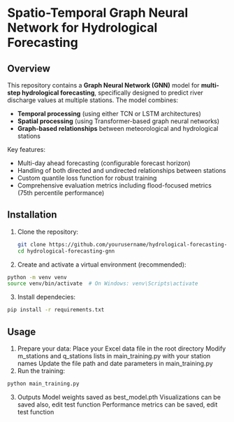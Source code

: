 # Spatio-Temporal Graph Neural Network for Hydrological Forecasting

## Overview

This repository contains a **Graph Neural Network (GNN)** model for **multi-step hydrological forecasting**, specifically designed to predict river discharge values at multiple stations. The model combines:

- **Temporal processing** (using either TCN or LSTM architectures)
- **Spatial processing** (using Transformer-based graph neural networks)
- **Graph-based relationships** between meteorological and hydrological stations

Key features:
- Multi-day ahead forecasting (configurable forecast horizon)
- Handling of both directed and undirected relationships between stations
- Custom quantile loss function for robust training
- Comprehensive evaluation metrics including flood-focused metrics (75th percentile performance)

## Installation

1. Clone the repository:
   ```bash
   git clone https://github.com/yourusername/hydrological-forecasting-gnn.git
   cd hydrological-forecasting-gnn
   ```
2. Create and activate a virtual environment (recommended):
  ```bash
  python -m venv venv
  source venv/bin/activate  # On Windows: venv\Scripts\activate
   ```
3. Install dependecies:
  ```bash
  pip install -r requirements.txt
   ```

## Usage

1. Prepare your data:
  Place your Excel data file in the root directory
  Modify m_stations and q_stations lists in main_training.py with your station names
  Update the file path and date parameters in main_training.py
2. Run the training:
  ```bash
  python main_training.py
```   
3. Outputs
  Model weights saved as best_model.pth
  Visualizations can be saved also, edit test function
  Performance metrics can be saved, edit test function
